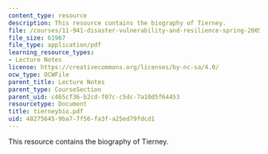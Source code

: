 ```yaml
---
content_type: resource
description: This resource contains the biography of Tierney.
file: /courses/11-941-disaster-vulnerability-and-resilience-spring-2005/482756459ba77f56fa3fa25ed79fdcd1_tierneybio.pdf
file_size: 61967
file_type: application/pdf
learning_resource_types:
- Lecture Notes
license: https://creativecommons.org/licenses/by-nc-sa/4.0/
ocw_type: OCWFile
parent_title: Lecture Notes
parent_type: CourseSection
parent_uid: c465cf36-b2cd-f07c-c5dc-7a10d5f64453
resourcetype: Document
title: tierneybio.pdf
uid: 48275645-9ba7-7f56-fa3f-a25ed79fdcd1
---
```

This resource contains the biography of Tierney.